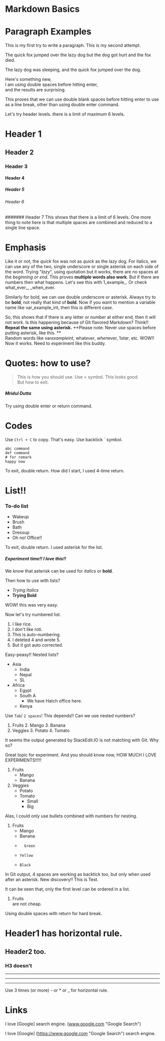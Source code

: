 # Markdown Basics

# Paragraph Examples
This is my first try to write a paragraph.
This is my second attempt.

The quick fox jumped over the lazy dog
but the dog got hurt
and the fox died.



The lazy dog was sleeping, and the quick fox jumped over the dog.

Here's something new,  
I am using double spaces before hitting enter,  
and the results are surprising.

This proves that we can use double blank spaces before hitting enter to use as a line break, other than using double enter command.

Let's try header levels. there is a limit of maximum 6 levels.
# Header 1
## Header 2
### Header 3

#### Header 4


##### Header 5

###### Header 6
####### Header 7
This shows that there is a limit of 6 levels.
One more thing to note here is that multiple spaces are combined and reduced to a single line space.
# Emphasis
Like it or not, the _quick_ fox was not as *quick* as the lazy dog. For italics, we can use any of the two, single underscore or single asterisk on each side of the word. Trying "_lazy_", using quotation but it works, there are no spaces at the _beginning or end_. This proves **multiple words also work**. But if there are numbers then what happens. Let's see this with 1_example_. Or check what_ever_, _when_ever.

Similarly for bold, we can use double underscore or asterisk. Always try to be __bold__, not really that kind of **bold**.
Now if you want to mention a variable name like var_example_int, then this is different case.

So, this shows that if there is any letter or number at either end, then it will not work. Is this happening because of Git flavored Markdown? Think!!  
**Repeat the same using asterisk.**
**Please note: Never use spaces before putting asterisk, like this. **  
Random words like var*example*int, what*ever*, *when*ever, 1*star*, etc. WOW!! Now it works. Need to experiment like this buddy.
# Quotes: how to use?
> This is how you should use. Use > symbol.
> This looks good.  
> But how to exit.


##### _Mridul Dutta_


Try using double enter or return command.

# Codes
Use `Ctrl + C` to copy. That's easy. Use backtick ` symbol.

    abc command
    def command
    # for remark
    happy now

To exit, double return. How did I start, I used 4-time return.
# List!!
### To-do list
* Wakeup
* Brush
* Bath
* Dressup
* Oh no! Office!!

To exit, double return. I used asterisk for the list.

##### Experiment time!! I love this!!
We know that asterisk can be used for *italics* or **bold**.

Then how to use with lists?

* *Trying Italics*
* **Trying Bold**

WOW! this was very easy.

Now let's try numbered list.
1. I like rice.
2. I don't like roti.
3. This is auto-numbering.
4. I deleted 4 and wrote 5.
5. But it got auto corrected.

Easy-peasy!! Nested lists?

* Asia
	* India
	* Nepal
	* SL
* Africa
	* Egypt
	* South A
		* We have Hatch office here.
	* Kenya

Use `Tab`/ `2 spaces`! This depends!!
Can we use nested numbers?

1. Fruits
	2. Mango
	3. Banana
2. Veggies
	3. Potato
	4. Tomato

It seems the output generated by StackEdit.IO is not matching with Git. Why so?

Great topic for experiment. And you should know now, HOW MUCH I LOVE EXPERIMENTS!!!!!

1. Fruits
	* Mango
	* Banana
2. Veggies
	* Potato
	* Tomato
		* Small
		* Big

Alas, I could only use bullets combined with numbers for nesting.

1. Fruits
	  * Mango
	  * Banana
    *   	Green
    *     Yellow
    *     Black

In Git output, 4 spaces are working as backtick too, but only when used after an asterisk. New discovery!!
    This is Test.

It can be seen that, only the first level can be ordered in a list.

1. Fruits  
are not cheap.

Using double spaces with return for hard break.
# Header1 has horizontal rule.
## Header2 too.
### H3 doesn't
---
***
___
Use 3 times (or more) - or * or _ for horizontal rule.


# Links
I love [Google] search engine. (www.google.com "Google Search")

I love [Google] (https://www.google.com "Google Search") search engine.
<!--stackedit_data:
eyJoaXN0b3J5IjpbLTEzMzg5MDEyNzEsLTE4NzIyODk0NzcsMj
AyNzIwNjQ1Miw5NjgwNjQwOTEsNzIxNjMxMzg2LDE3MDEyMjI5
MDIsMTkyNDUyNzYxMCwxNTYzMjU5NjA0LDUxNTA0NTg2NCwtMj
Q3OTkyNDkwLDE1NjkwNzUwMTcsMTEzMzI0MDY3NCwxMjc4Njky
OTQxXX0=
-->